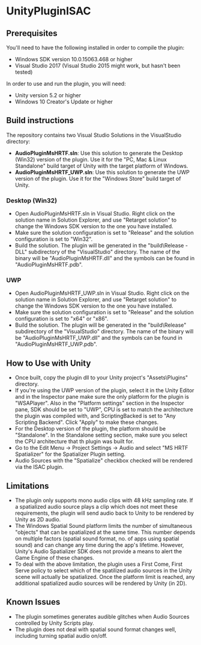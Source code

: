 # UnityPluginISAC

## Prerequisites
You'll need to have the following installed in order to compile the plugin:

* Windows SDK version 10.0.15063.468 or higher
* Visual Studio 2017 (Visual Studio 2015 might work, but hasn't been tested)

In order to use and run the plugin, you will need:

* Unity version 5.2 or higher
* Windows 10 Creator's Update or higher

## Build instructions

The repository contains two Visual Studio Solutions in the VisualStudio directory:

* **AudioPluginMsHRTF.sln**: Use this solution to generate the Desktop (Win32) version of the plugin. Use it for the "PC, Mac & Linux Standalone" build target of Unity with the target platform of Windows.
* **AudioPluginMsHRTF_UWP.sln**: Use this solution to generate the UWP version of the plugin. Use it for the "Windows Store" build target of Unity.

### Desktop (Win32)

* Open AudioPluginMsHRTF.sln in Visual Studio. Right click on the solution name in Solution Explorer, and use "Retarget solution" to change the Windows SDK version to the one you have installed.
* Make sure the solution configuration is set to "Release" and the solution configuration is set to "Win32".
* Build the solution. The plugin will be generated in the "build\Release -DLL\" subdirectory of the "VisualStudio" directory. The name of the binary will be "AudioPluginMsHRTF.dll" and the symbols can be found in "AudioPluginMsHRTF.pdb".

### UWP

* Open AudioPluginMsHRTF_UWP.sln in Visual Studio. Right click on the solution name in Solution Explorer, and use "Retarget solution" to change the Windows SDK version to the one you have installed.
* Make sure the solution configuration is set to "Release" and the solution configuration is set to "x64" or "x86".
* Build the solution. The plugin will be generated in the "build\Release\" subdirectory of the "VisualStudio" directory. The name of the binary will be "AudioPluginMsHRTF_UWP.dll" and the symbols can be found in "AudioPluginMsHRTF_UWP.pdb".

## How to Use with Unity

* Once built, copy the plugin dll to your Unity project's "Assets\Plugins\" directory.
* If you're using the UWP version of the plugin, select it in the Unity Editor and in the Inspector pane make sure the only platform for the plugin is "WSAPlayer". Also in the "Platform settings" section in the Inspector pane, SDK should be set to "UWP", CPU is set to match the architecture the plugin was compiled with, and ScriptingBacked is set to "Any Scripting Backend". Click "Apply" to make these changes.
* For the Desktop version of the plugin, the platform should be "Standalone". In the Standalone setting section, make sure you select the CPU architecture that th plugin was built for. 
* Go to the Edit Menu -> Project Settings -> Audio and select "MS HRTF Spatializer" for the Spatializer Plugin setting.
* Audio Sources with the "Spatialize" checkbox checked will be rendered via the ISAC plugin. 

## Limitations

* The plugin only supports mono audio clips with 48 kHz sampling rate. If a spatialized audio source plays a clip which does not meet these requirements, the plugin will send audio back to Unity to be rendered by Unity as 2D audio.
* The Windows Spatial Sound platform limits the number of simultaneous "objects" that can be spatialized at the same time. This number depends on multiple factors (spatial sound format, no. of apps using spatial sound) and can change any time during the app's lifetime. However, Unity's Audio Spatializer SDK does not provide a means to alert the Game Engine of these changes. 
* To deal with the above limitation, the plugin uses a First Come, First Serve policy to select which of the spatilized audio sources in the Unity scene will actually be spatialized. Once the platform limit is reached, any additional spatialized audio sources will be rendered by Unity (in 2D). 

## Known Issues

* The plugin sometimes generates audible glitches when Audio Sources controlled by Unity Scripts play.
* The plugin does not deal with spatial sound format changes well, including turning spatial audio on/off.
